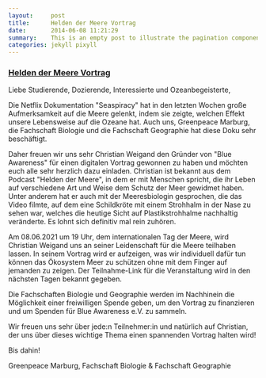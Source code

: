 ```yaml
---
layout:     post
title:      Helden der Meere Vortrag
date:       2014-06-08 11:21:29
summary:    This is an empty post to illustrate the pagination component with Pixyll.
categories: jekyll pixyll
---
```

### [Helden der Meere Vortrag](./Blue_Awareness.jpeg)

Liebe Studierende, Dozierende, Interessierte und Ozeanbegeisterte,

Die Netflix Dokumentation "Seaspiracy" hat in den letzten Wochen große Aufmerksamkeit auf die Meere gelenkt, indem sie zeigte, welchen Effekt unsere Lebensweise auf die Ozeane hat. Auch uns, Greenpeace Marburg, die Fachschaft Biologie und die Fachschaft Geographie hat diese Doku sehr beschäftigt.

Daher freuen wir uns sehr Christian Weigand den Gründer von "Blue Awareness" für einen digitalen Vortrag gewonnen zu haben und möchten euch alle sehr herzlich dazu einladen. Christian ist bekannt aus dem Podcast "Helden der Meere", in dem er mit Menschen spricht, die ihr Leben auf verschiedene Art und Weise dem Schutz der Meer gewidmet haben. Unter anderem hat er auch mit der Meeresbiologin gesprochen, die das Video filmte, auf dem eine Schildkröte mit einem Strohhalm in der Nase zu sehen war, welches die heutige Sicht auf Plastikstrohhalme nachhaltig veränderte. Es lohnt sich definitiv mal rein zuhören.

Am 08.06.2021 um 19 Uhr, dem internationalen Tag der Meere, wird Christian Weigand uns an seiner Leidenschaft für die Meere teilhaben lassen. In seinem Vortrag wird er aufzeigen, was wir individuell dafür tun können das Ökosystem Meer zu schützen ohne mit dem Finger auf jemanden zu zeigen. Der Teilnahme-Link für die Veranstaltung wird in den nächsten Tagen bekannt gegeben.

Die Fachschaften Biologie und Geographie werden im Nachhinein die Möglichkeit einer freiwilligen Spende geben, um den Vortrag zu finanzieren und um Spenden für Blue Awareness e.V. zu sammeln.

Wir freuen uns sehr über jede:n Teilnehmer:in und natürlich auf Christian, der uns über dieses wichtige Thema einen spannenden Vortrag halten wird!

Bis dahin!

Greenpeace Marburg, Fachschaft Biologie & Fachschaft Geographie 